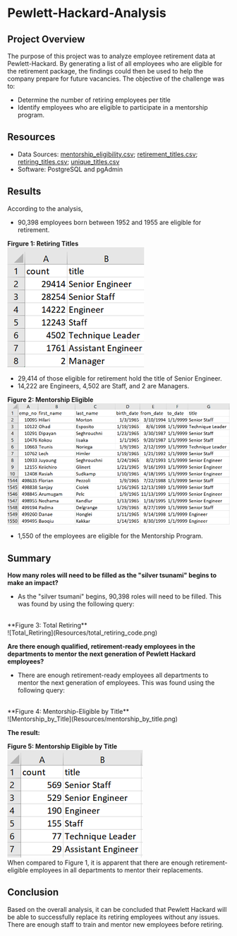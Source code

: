 # Pewlett-Hackard-Analysis

## Project Overview
The purpose of this project was to analyze employee retirement data at Pewlett-Hackard. By generating a list of all employees who are eligible for the retirement package, the findings could then be used to help the company prepare for future vacancies. The objective of the challenge was to:

- Determine the number of retiring employees per title
- Identify employees who are eligible to participate in a mentorship program.

## Resources
- Data Sources: [mentorship_eligibility.csv](Data/mentorship_eligibility.csv); [retirement_titles.csv](Data/retirement_titles.csv); [retiring_titles.csv](Data/retiring_titles.csv); [unique_titles.csv](Data/unique_titles.csv)
- Software: PostgreSQL and pgAdmin

## Results
According to the analysis,
- 90,398 employees born between 1952 and 1955 are eligible for retirement.

**Firgure 1: Retiring Titles**
<br>
![Retiring_Titles](Resources/retiring_titles.png)
- 29,414 of those eligible for retirement hold the title of Senior Engineer.
- 14,222 are Engineers, 4,502 are Staff, and 2 are Managers.

**Figure 2: Mentorship Eligible**
<br>
![Mentorship_Eligible](Resources/mentorship_eligibility.png)
- 1,550 of the employees are eligible for the Mentorship Program.

## Summary
**How many roles will need to be filled as the "silver tsunami" begins to make an impact?**
<br>
- As the "silver tsumani" begins, 90,398 roles will need to be filled. This was found by using the following query:
<br>
**Figure 3: Total Retiring**
<br>
![Total_Retiring](Resources/total_retiring_code.png)
<br>

**Are there enough qualified, retirement-ready employees in the departments to mentor the next generation of Pewlett Hackard employees?**
<br>
- There are enough retirement-ready employees all departments to mentor the next generation of employees. This was found using the following query:
<br>
**Figure 4: Mentorship-Eligible by Title**
<br>
![Mentorship_by_Title](Resources/mentorship_by_title.png)
<br>

**The result:**
<br>

**Figure 5: Mentorship Eligible by Title**
<br>
![Mentorship_Titles](Resources/mentorship_titles.png)
<br>
When compared to Figure 1, it is apparent that there are enough retirement-eligible employees in all departments to mentor their replacements.

## Conclusion
Based on the overall analysis, it can be concluded that Pewlett Hackard will be able to successfully replace its retiring employees without any issues. There are enough staff to train and mentor new employees before retiring.
